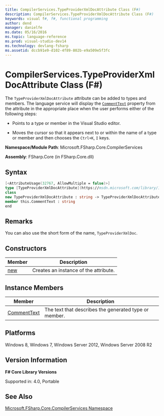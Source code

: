 ```yaml
---
title: CompilerServices.TypeProviderXmlDocAttribute Class (F#)
description: CompilerServices.TypeProviderXmlDocAttribute Class (F#)
keywords: visual f#, f#, functional programming
author: dend
manager: danielfe
ms.date: 05/16/2016
ms.topic: language-reference
ms.prod: visual-studio-dev14
ms.technology: devlang-fsharp
ms.assetid: dccb91e9-d102-4f89-802b-e9a509e5f3fc 
---
```


# CompilerServices.TypeProviderXmlDocAttribute Class (F#)

The `TypeProviderXmlDocAttribute` attribute can be added to types and members. The language service will display the [`CommentText`](https://msdn.microsoft.com/library/d154bea8-e774-40dc-88c0-072d14f277f8) property from the attribute in the appropriate place when the user  performs either of the following steps:

- Points to a type or member in the Visual Studio editor.

- Moves the cursor so that it appears next to or within the name of a type or member and then chooses the `Ctrl+K`, `I` keys.

**Namespace/Module Path**: Microsoft.FSharp.Core.CompilerServices

**Assembly**: FSharp.Core (in FSharp.Core.dll)


## Syntax

```fsharp
[<AttributeUsage(32767, AllowMultiple = false)>]
type [TypeProviderXmlDocAttribute](https://msdn.microsoft.com/library/15df1059-16f1-4855-ab6a-860d60003c90) =
class
new TypeProviderXmlDocAttribute : string -> TypeProviderXmlDocAttribute
member this.CommentText : string
end
```

## Remarks
You can also use the short form of the name, `TypeProviderXmlDoc`.


## Constructors

|Member|Description|
|------|-----------|
|[new](https://msdn.microsoft.com/library/73324681-a597-444c-8e5b-9f115b768534)|Creates an instance of the attribute.|

## Instance Members

|Member|Description|
|------|-----------|
|[CommentText](https://msdn.microsoft.com/library/d154bea8-e774-40dc-88c0-072d14f277f8)|The text that describes the generated type or member.|

## Platforms
Windows 8, Windows 7, Windows Server 2012, Windows Server 2008 R2


## Version Information
**F# Core Library Versions**

Supported in: 4.0, Portable

## See Also
[Microsoft.FSharp.Core.CompilerServices Namespace](Microsoft.FSharp.Core.CompilerServices-Namespace-%5BFSharp%5D.md)